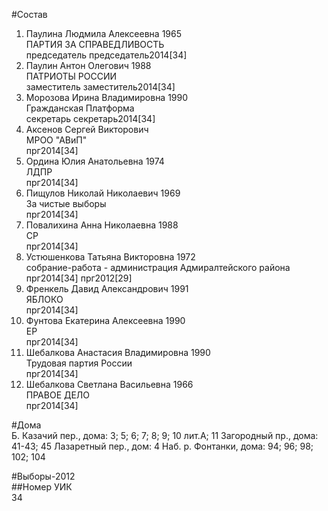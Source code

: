 #Состав  
1. Паулина Людмила Алексеевна 1965  
    ПАРТИЯ ЗА СПРАВЕДЛИВОСТЬ  
    председатель председатель2014[34]  
2. Паулин Антон Олегович 1988  
    ПАТРИОТЫ РОССИИ  
    заместитель заместитель2014[34]  
3. Морозова Ирина Владимировна 1990  
    Гражданская Платформа  
    секретарь секретарь2014[34]  
4. Аксенов Сергей Викторович  
    МРОО "АВиП"  
    прг2014[34]  
5. Ордина Юлия Анатольевна 1974  
    ЛДПР  
    прг2014[34]  
6. Пищулов Николай Николаевич 1969  
    За чистые выборы  
    прг2014[34]  
7. Повалихина Анна Николаевна 1988  
    СР  
    прг2014[34]  
8. Устюшенкова Татьяна Викторовна 1972  
    собрание-работа - администрация Адмиралтейского района  
    прг2014[34] прг2012[29]  
9. Френкель Давид Александрович 1991  
    ЯБЛОКО  
    прг2014[34]  
10. Фунтова Екатерина Алексеевна 1990  
    ЕР  
    прг2014[34]  
11. Шебалкова Анастасия Владимировна 1990  
    Трудовая партия России  
    прг2014[34]  
12. Шебалкова Светлана Васильевна 1966  
    ПРАВОЕ ДЕЛО  
    прг2014[34]  
  
#Дома  
Б. Казачий пер., дома: 3; 5; 6; 7; 8; 9; 10 лит.А; 11 Загородный пр., дома: 41-43; 45 Лазаретный пер., дом: 4 Наб. р. Фонтанки, дома: 94; 96; 98; 102; 104  
  
#Выборы-2012  
##Номер УИК  
34  
